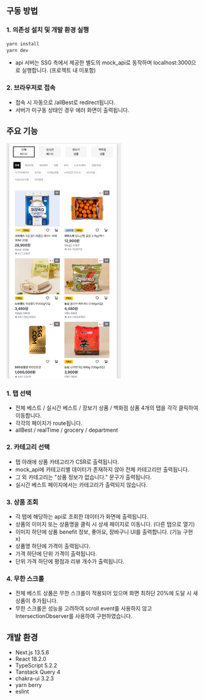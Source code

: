 ## 구동 방법

### 1. 의존성 설치 및 개발 환경 실행

```bash
yarn install
yarn dev
```

- api 서버는 SSG 측에서 제공한 별도의 mock_api로 동작하며 localhost:3000으로 실행합니다. (프로젝트 내 미포함)

### 2. 브라우저로 접속

- 접속 시 자동으로 /allBest로 redirect됩니다.
- 서버가 미구동 상태인 경우 에러 화면이 출력됩니다.

## 주요 기능

<img src="./public/ssg_final.png" alt="최종 결과물" width="300" />

### 1. 탭 선택

- 전체 베스트 / 실시간 베스트 / 장보기 상품 / 백화점 상품 4개의 탭을 각각 클릭하여 이동합니다.
- 각각의 페이지가 route됩니다.
- allBest / realTime / grocery / department

### 2. 카테고리 선택

- 탭 아래에 상품 카테고리가 CSR로 출력됩니다.
- mock_api에 카테고리별 데이터가 존재하지 않아 전체 카테고리만 출력됩니다.
- 그 외 카테고리는 "상품 정보가 없습니다." 문구가 출력됩니다.
- 실시간 베스트 페이지에서는 카테고리가 출력되지 않습니다.

### 3. 상품 조회

- 각 탭에 해당하는 api로 조회한 데이터가 화면에 출력됩니다.
- 상품의 이미지 또는 상품명을 클릭 시 상세 페이지로 이동니다. (다른 탭으로 열기)
- 이미지 하단에 상품 benefit 정보, 좋아요, 장바구니 UI를 출력합니다. (기능 구현 x)
- 상품명 하단에 가격이 출력됩니다.
- 가격 하단에 단위 가격이 출력됩니다.
- 단위 가격 하단에 평점과 리뷰 개수가 출력됩니다.

### 4. 무한 스크롤

- 전체 베스트 상품은 무한 스크롤이 적용되어 있으며 화면 최하단 20%에 도달 시 새 상품이 추가됩니다.
- 무한 스크롤은 성능을 고려하여 scroll event를 사용하지 않고 IntersectionObserver를 사용하여 구현하였습니다.

## 개발 환경

- Next.js 13.5.6
- React 18.2.0
- TypeScript 5.2.2
- Tanstack Query 4
- chakra-ui 3.2.3
- yarn berry
- eslint
